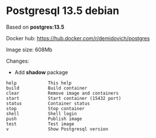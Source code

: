 # Postgresql 13.5 debian

Based on **postgres:13.5**

Docker hub: https://hub.docker.com/r/demidovich/postgres

Image size: 608Mb

Changes:

* Add **shadow** package

```
help            This help
build           Build container
clear           Remove image and containers
start           Start container (15432 port)
status          Container status
stop            Stop container
shell           Shell login
push            Publish image
test            Test image
v               Show Postgresql version
```
